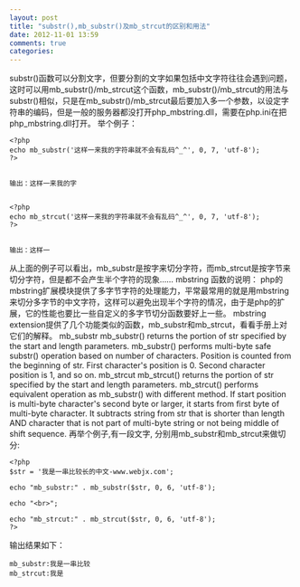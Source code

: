 ```yaml
---
layout: post
title: "substr(),mb_substr()及mb_strcut的区别和用法"
date: 2012-11-01 13:59
comments: true
categories: 
---
```


substr()函数可以分割文字，但要分割的文字如果包括中文字符往往会遇到问题，这时可以用mb_substr()/mb_strcut这个函数，mb_substr()/mb_strcut的用法与substr()相似，只是在mb_substr()/mb_strcut最后要加入多一个参数，以设定字符串的编码，但是一般的服务器都没打开php_mbstring.dll，需要在php.ini在把php_mbstring.dll打开。 举个例子： 
    
    
    <?php
    echo mb_substr('这样一来我的字符串就不会有乱码^_^', 0, 7, 'utf-8');
    ?>
    
    
    输出：这样一来我的字
    
    
    <?php
    echo mb_strcut('这样一来我的字符串就不会有乱码^_^', 0, 7, 'utf-8');
    ?>
    
    
    输出：这样一

从上面的例子可以看出，mb_substr是按字来切分字符，而mb_strcut是按字节来切分字符，但是都不会产生半个字符的现象…… mbstring 函数的说明： php的mbstring扩展模块提供了多字节字符的处理能力，平常最常用的就是用mbstring来切分多字节的中文字符，这样可以避免出现半个字符的情况，由于是php的扩展，它的性能也要比一些自定义的多字节切分函数要好上一些。 mbstring extension提供了几个功能类似的函数，mb_substr和mb_strcut，看看手册上对它们的解释。 mb_substr mb_substr() returns the portion of str specified by the start and length parameters. mb_substr() performs multi-byte safe substr() operation based on number of characters. Position is counted from the beginning of str. First character's position is 0. Second character position is 1, and so on. mb_strcut mb_strcut() returns the portion of str specified by the start and length parameters. mb_strcut() performs equivalent operation as mb_substr() with different method. If start position is multi-byte character's second byte or larger, it starts from first byte of multi-byte character. It subtracts string from str that is shorter than length AND character that is not part of multi-byte string or not being middle of shift sequence. 再举个例子,有一段文字, 分别用mb_substr和mb_strcut来做切分: 
    
    
    <?php
    $str = '我是一串比较长的中文-www.webjx.com';
    
    echo "mb_substr:" . mb_substr($str, 0, 6, 'utf-8');
    
    echo "<br>";
    
    echo "mb_strcut:" . mb_strcut($str, 0, 6, 'utf-8');
    ?>

输出结果如下： 
    
    
    mb_substr:我是一串比较
    mb_strcut:我是